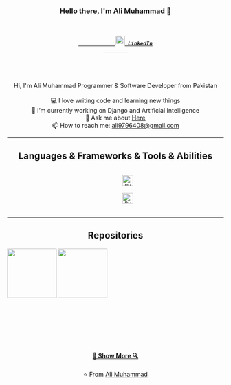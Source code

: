 <h3 align="center">Hello there, I'm Ali Muhammad 👋</h3>
<h5 align="center">
  <code>
  	<a href="https://www.linkedin.com/in/AliMuhammadOfficial/" title="LinkedIn">
			<img width="22" src="https://github.com/AliMuhammadOfficial/AliMuhammadOfficial/images/linkedin.svg"> LinkedIn
		</a>
  </code>
</h5>
<br>
<p align="center">
  Hi, I'm Ali Muhammad Programmer & Software Developer from Pakistan
  <br>
  <br>
  💻 I love writing code and learning new things
  <br>
  🔬 I’m currently working on Django and Artificial Intelligence
  <br>
  💬 Ask me about <a href="https://github.com/AliMuhammadOfficial/AliMuhammadOfficial/issues" title="Issues">Here</a>
  <br>
  📫 How to reach me: <a href="mailto: ali9796408@gmail.com">ali9796408@gmail.com</a>
</p>

<hr>

<h2 align="center">Languages & Frameworks & Tools & Abilities</h2>

<p align="center">
  <code>
		<img title="Python" height="25" src="https://github.com/AliMuhammadOfficial/AliMuhammadOfficial/images/python.svg">
	</code>
  <code>
		<img title="Python" height="25" src="https://github.com/AliMuhammadOfficial/AliMuhammadOfficial/images/django.svg">
	</code>

</p>
<hr>

<h2 align="center">Repositories</h2>

<p width="100%" align="center">
  <a align="left" href="https://github.com/AliMuhammadOfficial/AliMuhammadOfficial.github.io" title="Algorithms">
		<img align="left" height="115" src="https://github-readme-stats.vercel.app/api/pin/?username=AliMuhammadOfficial&repo=AliMuhammadOfficial&theme=gotham">
	</a>
	<a align="left" href="https://github.com/AliMuhammadOfficial/AliMuhammadOfficial.github.io" title="Algorithms">
		<img align="left" height="115" src="https://github-readme-stats.vercel.app/api/pin/?username=AliMuhammadOfficial&repo=AliMuhammadOfficial&theme=gotham">
	</a>
</p>
<br><br><br><br><br><br><br><br><br><br><br><br><br>
<h4 align="center"><a href=https://github.com/AliMuhammadOfficial?tab=repositories" title="Show Repositories">🔎 Show More 🔍</a></h4>

<p align = "center">
    ⭐️ From <a href="https://github.com/AliMuhammadOfficial/">Ali Muhammad</a>
</p>